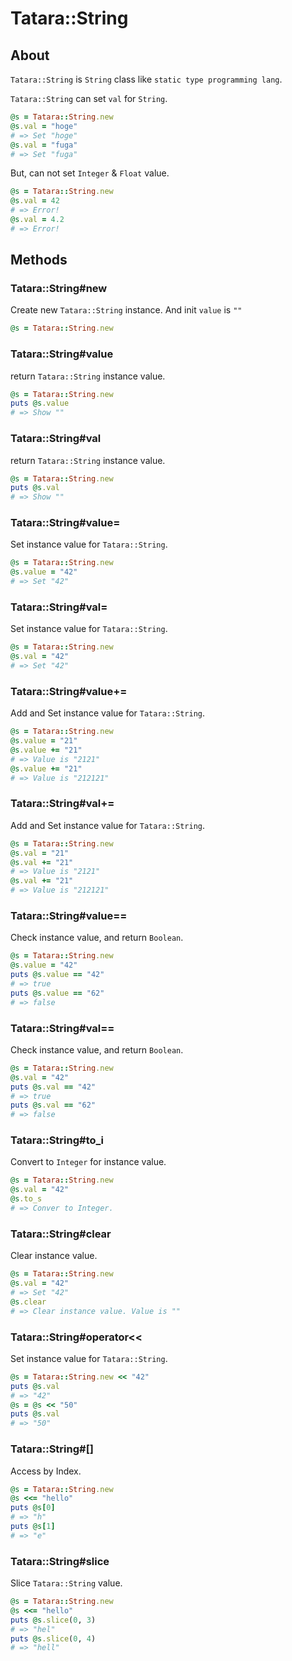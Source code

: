 # Tatara::String
## About

`Tatara::String` is `String` class like `static type programming lang`.

`Tatara::String` can set `val` for `String`.

```ruby
@s = Tatara::String.new
@s.val = "hoge"
# => Set "hoge"
@s.val = "fuga"
# => Set "fuga"
```

But, can not set `Integer` & `Float` value.

```ruby
@s = Tatara::String.new
@s.val = 42
# => Error!
@s.val = 4.2
# => Error!
```

## Methods
### Tatara::String#new

Create new `Tatara::String` instance.  And init `value` is `""`

```ruby
@s = Tatara::String.new
```

### Tatara::String#value

return `Tatara::String` instance value.

```ruby
@s = Tatara::String.new
puts @s.value
# => Show ""
```

### Tatara::String#val

return `Tatara::String` instance value.

```ruby
@s = Tatara::String.new
puts @s.val
# => Show ""
```

### Tatara::String#value=

Set instance value for `Tatara::String`.

```ruby
@s = Tatara::String.new
@s.value = "42"
# => Set "42"
```

### Tatara::String#val=

Set instance value for `Tatara::String`.

```ruby
@s = Tatara::String.new
@s.val = "42"
# => Set "42"
```

### Tatara::String#value+= 

Add and Set instance value for `Tatara::String`.

```ruby
@s = Tatara::String.new
@s.value = "21"
@s.value += "21"
# => Value is "2121"
@s.value += "21"
# => Value is "212121"
```

### Tatara::String#val+= 

Add and Set instance value for `Tatara::String`.

```ruby
@s = Tatara::String.new
@s.val = "21"
@s.val += "21"
# => Value is "2121"
@s.val += "21"
# => Value is "212121"
```

### Tatara::String#value==

Check instance value, and return `Boolean`.

```ruby 
@s = Tatara::String.new
@s.value = "42"
puts @s.value == "42"
# => true
puts @s.value == "62"
# => false
```

### Tatara::String#val==

Check instance value, and return `Boolean`.

```ruby 
@s = Tatara::String.new
@s.val = "42"
puts @s.val == "42"
# => true
puts @s.val == "62"
# => false
```

### Tatara::String#to_i

Convert to `Integer` for instance value.

```ruby
@s = Tatara::String.new
@s.val = "42"
@s.to_s
# => Conver to Integer.
```

### Tatara::String#clear

Clear instance value.

```ruby
@s = Tatara::String.new
@s.val = "42"
# => Set "42"
@s.clear
# => Clear instance value. Value is ""
```

### Tatara::String#operator<<

Set instance value for `Tatara::String`.

```ruby
@s = Tatara::String.new << "42"
puts @s.val
# => "42"
@s = @s << "50"
puts @s.val
# => "50"
```

### Tatara::String#\[\]

Access by Index.

```ruby
@s = Tatara::String.new
@s <<= "hello"
puts @s[0]
# => "h"
puts @s[1]
# => "e"
```

### Tatara::String#slice

Slice `Tatara::String` value.

```ruby
@s = Tatara::String.new
@s <<= "hello"
puts @s.slice(0, 3)
# => "hel"
puts @s.slice(0, 4)
# => "hell"
```